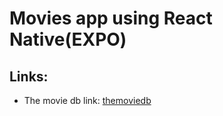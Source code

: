 # Movies app using React Native(EXPO)

## Links:
- The movie db link: [themoviedb](https://www.themoviedb.org/)